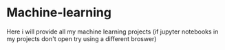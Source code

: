 # Machine-learning
Here i will provide all my machine learning projects
(if jupyter notebooks in my projects don't open try using a different broswer)
